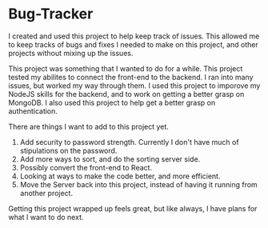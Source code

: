 # Bug-Tracker

I created and used this project to help keep track of issues.  This allowed me to keep tracks of bugs and fixes I needed to make on this project, and other projects without mixing up the issues.  

This project was something that I wanted to do for a while.  This project tested my abilites to connect the front-end to the backend.  I ran into many issues, but worked my way through them.  I used this project to imporove my NodeJS skills for the backend, and to work on getting a better grasp on MongoDB.  I also used this project to help get a better grasp on authentication.

There are things I want to add to this project yet.

1) Add security to password strength.  Currently I don't have much of stipulations on the password.
2) Add more ways to sort, and do the sorting server side.
3) Possibly convert the front-end to React.
4) Looking at ways to make the code better, and more efficient.
5) Move the Server back into this project, instead of having it running from another project.

Getting this project wrapped up feels great, but like always, I have plans for what I want to do next.
